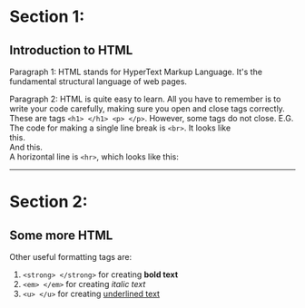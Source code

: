 <h1>Section 1:</h1>
<h2>Introduction to HTML</h2>
<p>Paragraph 1: HTML stands for HyperText Markup Language. It's the fundamental structural language of web pages.</p>
<p>Paragraph 2: HTML is quite easy to learn. All you have to remember is to write your code carefully, making sure you open and close tags correctly. These are tags <code>&lt;h1&gt; &lt;/h1&gt; &lt;p&gt; &lt;/p&gt;</code>. However, some tags do not close. E.G. The code for making a single line break is <code>&lt;br&gt;</code>. It looks like<br>this.<br>And this. <br> A horizontal line is <code>&lt;hr&gt;</code>, which looks like this:<hr> </p>

<h1>Section 2:</h1> 
<h2>Some more HTML</h2>
<p>Other useful formatting tags are:
  <ol>
    <li><code>&lt;strong&gt; &lt;/strong&gt;</code> for creating <strong>bold text</strong></li>
    <li><code>&lt;em&gt; &lt;/em&gt;</code> for creating <em>italic text</em></li>
     <li><code>&lt;u&gt; &lt;/u&gt;</code> for creating <u>underlined text</u></li>
    </ol>


